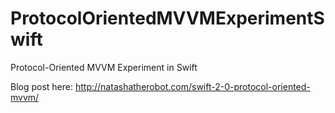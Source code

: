 # ProtocolOrientedMVVMExperimentSwift
Protocol-Oriented MVVM Experiment in Swift

Blog post here: http://natashatherobot.com/swift-2-0-protocol-oriented-mvvm/
